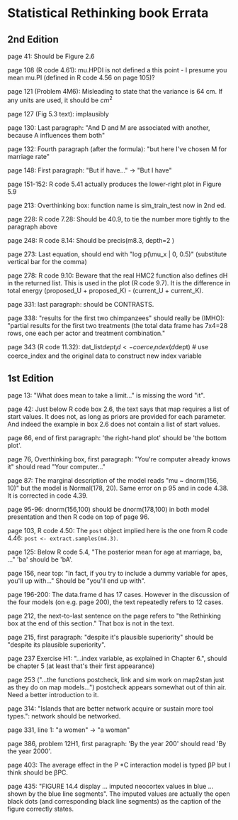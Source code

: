 # Statistical Rethinking book Errata

## 2nd Edition

page 41: Should be Figure 2.6

page 108 (R code 4.61): mu.HPDI is not defined a this point - I presume you mean mu.PI (defined in R code 4.56 on page 105)?

page 121 (Problem 4M6): Misleading to state that the variance is 64 cm. If any units are used, it should be $cm^2$

page 127 (Fig 5.3 text): implausibly

page 130: Last paragraph: "And D and M are associated with another, because A influences them both"

page 132: Fourth paragraph (after the formula): "but here I've chosen M for marriage rate"

page 148: First paragraph: "But if have..." -> "But I have"

page 151-152: R code 5.41 actually produces the lower-right plot in Figure 5.9

page 213: Overthinking box: function name is sim_train_test now in 2nd ed.

page 228: R code 7.28: Should be 40.9, to tie the number more tightly to the paragraph above

page 248: R code 8.14: Should be precis(m8.3, depth=2 )

page 273: Last equation, should end with "log p(\mu_x | 0, 0.5)" (substitute vertical bar for the comma)

page 278: R code 9.10: Beware that the real HMC2 function also defines dH in the returned list. This is used in the plot (R code 9.7). It is the difference in total energy (proposed_U + proposed_K) - (current_U + current_K).

page 331: last paragraph: should be CONTRASTS.

page 338: "results for the first two chimpanzees" should really be (IMHO): "partial results for the first two treatments (the total data frame has 7x4=28 rows, one each per actor and treatment combination."

page 343 (R code 11.32): dat_list$dept_id <- coerce_index(d$dept)   # use coerce_index and the original data to construct new index variable

## 1st Edition

page 13: "What does mean to take a limit..." is missing the word "it".

page 42: Just below R code box 2.6, the text says that map requires a list of start values. It does not, as long as priors are provided for each parameter. And indeed the example in box 2.6 does not contain a list of start values.

page 66, end of first paragraph: 'the right-hand plot' should be 'the bottom plot'.

page 76, Overthinking box, first paragraph: "You're computer already knows it" should read "Your computer..."

page 87: The marginal description of the model reads "mu ~ dnorm(156, 10)" but the model is Normal(178, 20). Same error on p 95 and in code 4.38. It is corrected in code 4.39.

page 95-96: dnorm(156,100) should be dnorm(178,100) in both model presentation and then R code on top of page 96.

page 103, R code 4.50: The ``post`` object implied here is the one from R code 4.46: ``post <- extract.samples(m4.3)``.

page 125: Below R code 5.4, "The posterior mean for age at marriage, ba, ..." 'ba' should be 'bA'.

page 156, near top: "In fact, if you try to include a dummy variable for apes, you'll up with..." Should be "you'll end up with".

page 196-200: The data.frame d has 17 cases. However in the discussion of the four models (on e.g. page 200), the text repeatedly refers to 12 cases.

page 212, the next-to-last sentence on the page refers to "the Rethinking box at the end of this section." That box is not in the text.

page 215, first paragraph: "despite it's plausible superiority" should be "despite its plausible superiority".

page 237 Exercise H1: "...index variable, as explained in Chapter 6.",
should be chapter 5 (at least that's their first appearance)

page 253 ("...the functions postcheck, link and sim work on map2stan
just as they do on map models...") postcheck appears somewhat out of thin air. Need a better introduction to it.

page 314: "Islands that are better network acquire or sustain more tool types.": network should be networked.

page 331, line 1: "a women" -> "a woman"

page 386, problem 12H1, first paragraph: 'By the year 200' should read 'By the year 2000'.

page 403: The average effect in the P *C interaction model is typed βP but I think should be βPC.

page 435: "FIGURE 14.4 display ... imputed neocortex values in blue ...
shown by the blue line segments". The imputed values are actually the
open black dots (and corresponding black line segments) as the caption
of the figure correctly states.

